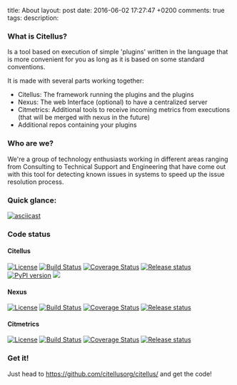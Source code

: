 title: About
layout: post
date: 2016-06-02 17:27:47 +0200
comments: true
tags:
description:

### What is Citellus?

Is a tool based on execution of simple 'plugins' written in the language that is more convenient for you as long as it is based on some standard conventions.

It is made with several parts working together:
- Citellus: The framework running the plugins and the plugins
- Nexus: The web Interface (optional) to have a centralized server
- Citmetrics: Additional tools to receive incoming metrics from executions (that will be merged with nexus in the future)
- Additional repos containing your plugins


### Who are we?

We're a group of technology enthusiasts working in different areas ranging from Consulting to Technical Support and Engineering that have come out with this tool for detecting known issues in systems to speed up the issue resolution process.

### Quick glance:

[![asciicast](https://asciinema.org/a/169814.png)](https://asciinema.org/a/169814)

### Code status

#### Citellus
[![License](https://img.shields.io/github/license/citellusorg/citellus.svg)](LICENSE)
[![Build Status](https://travis-ci.org/citellusorg/citellus.svg?branch=master)](https://travis-ci.org/citellusorg/citellus)
[![Coverage Status](https://coveralls.io/repos/github/citellusorg/citellus/badge.svg?branch=master)](https://coveralls.io/github/citellusorg/citellus?branch=master)
[![Release status](https://img.shields.io/github/release/citellusorg/citellus.svg)](https://github.com/citellusorg/citellus/releases)
[![PyPI version](https://badge.fury.io/py/citellus.svg)](https://badge.fury.io/py/citellus)
[![](https://images.microbadger.com/badges/image/citellus/citellus.svg)](https://microbadger.com/images/citellus/citellus "Get your own image badge on microbadger.com")
#### Nexus
[![License](https://img.shields.io/github/license/citellusorg/nexus.svg)](LICENSE)
[![Build Status](https://travis-ci.org/citellusorg/nexus.svg?branch=master)](https://travis-ci.org/citellusorg/nexus)
[![Coverage Status](https://coveralls.io/repos/github/citellusorg/nexus/badge.svg?branch=master)](https://coveralls.io/github/citellusorg/nexus?branch=master)
[![Release status](https://img.shields.io/github/release/citellusorg/nexus.svg)](https://github.com/citellusorg/nexus/releases)
#### Citmetrics
[![License](https://img.shields.io/github/license/citellusorg/citmetrics.svg)](LICENSE)
[![Build Status](https://travis-ci.org/citellusorg/citmetrics.svg?branch=master)](https://travis-ci.org/citellusorg/citmetrics)
[![Coverage Status](https://coveralls.io/repos/github/citellusorg/citmetrics/badge.svg?branch=master)](https://coveralls.io/github/citellusorg/citmetrics?branch=master)
[![Release status](https://img.shields.io/github/release/citellusorg/citmetrics.svg)](https://github.com/citellusorg/citmetrics/releases)

### Get it!

Just head to <https://github.com/citellusorg/citellus/> and get the code!
